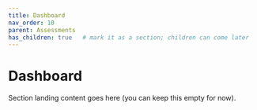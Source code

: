 ```yaml
---
title: Dashboard
nav_order: 10
parent: Assessments
has_children: true   # mark it as a section; children can come later
---
```


# Dashboard
Section landing content goes here (you can keep this empty for now).
